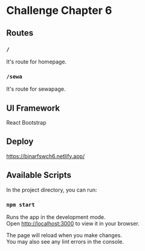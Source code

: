# Challenge Chapter 6

## Routes

### `/`

It's route for homepage.

### `/sewa`

It's route for sewapage.

## UI Framework

React Bootstrap

## Deploy

https://binarfswch6.netlify.app/

## Available Scripts

In the project directory, you can run:

### `npm start`

Runs the app in the development mode.\
Open [http://localhost:3000](http://localhost:3000) to view it in your browser.

The page will reload when you make changes.\
You may also see any lint errors in the console.
